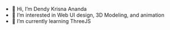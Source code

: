 - 👋 Hi, I’m Dendy Krisna Ananda
- 👀 I’m interested in Web UI design, 3D Modeling, and animation
- 🌱 I’m currently learning ThreeJS

<!---
dendykrisnaa/dendykrisnaa is a ✨ special ✨ repository because its `README.md` (this file) appears on your GitHub profile.
You can click the Preview link to take a look at your changes.
--->
